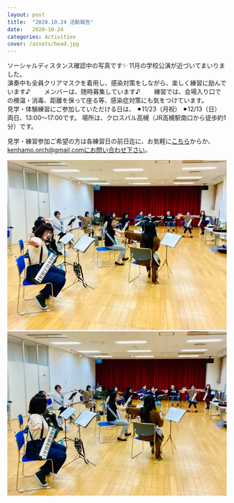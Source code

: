```yaml
---
layout: post
title:  "2020.10.24 活動報告"
date:   2020-10-24 
categories: Activities
cover: /assets/head.jpg
---
```


ソーシャルディスタンス確認中の写真です✨ 
11月の学校公演が近づいてまいりました。  
演奏中も全員クリアマスクを着用し、感染対策をしながら、楽しく練習に励んでいます♪　　
メンバーは、随時募集しています♪　　
練習では、会場入り口での検温・消毒、距離を保って座る等、感染症対策にも気をつけています。　　
　　
　　
見学・体験練習にご参加していただける日は、
⚫︎11/23（月祝）
⚫︎12/13（日）
両日、13:00〜17:00です。
場所は、クロスパル高槻（JR高槻駅南口から徒歩約1分）です。

見学・練習参加ご希望の方は各練習日の前日迄に、お気軽に[こちら](https://docs.google.com/forms/d/e/1FAIpQLSeOdIlDB3uChvhrr9F543WjyJz2orR1FHCYdYVnwKcQU6wVcg/viewform)からか、kenhamo.orch@gmail.comにお問い合わせ下さい。
  
  
<img border="0" src="/assets/20201024-1.jpg">  
<img border="0" src="/assets/20201024-2.jpg">  

